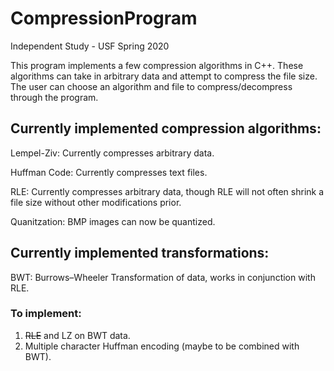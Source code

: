 # CompressionProgram
Independent Study - USF Spring 2020

This program implements a few compression algorithms in C++. These algorithms can take in arbitrary data and attempt to compress the file size. The user can choose an algorithm and file to compress/decompress through the program.


## Currently implemented compression algorithms:
Lempel-Ziv: Currently compresses arbitrary data.

Huffman Code: Currently compresses text files.

RLE: Currently compresses arbitrary data, though RLE will not often shrink a file size without other modifications prior.

Quanitzation: BMP images can now be quantized.


## Currently implemented transformations:
BWT: Burrows–Wheeler Transformation of data, works in conjunction with RLE.

### To implement: 
1. ~~RLE~~ and LZ on BWT data.
2. Multiple character Huffman encoding (maybe to be combined with BWT).
